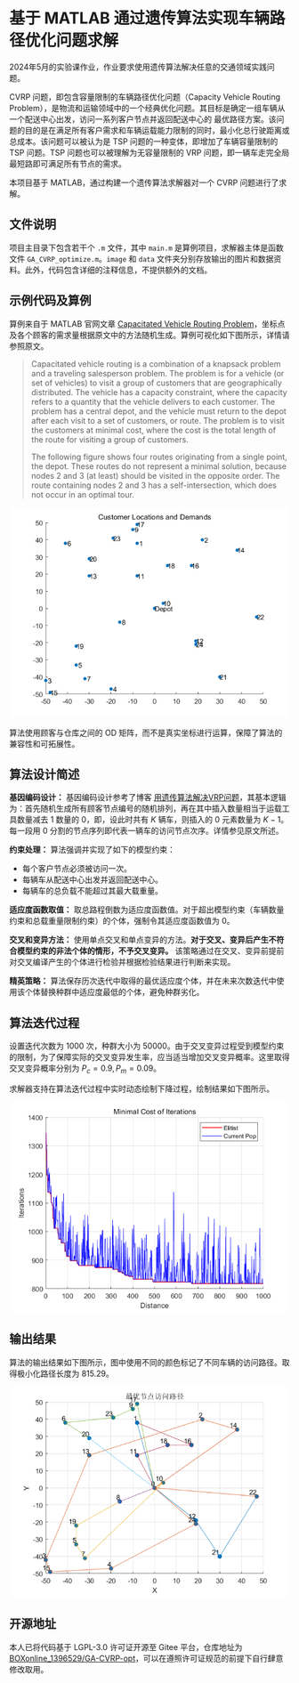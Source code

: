 # 基于 MATLAB 通过遗传算法实现车辆路径优化问题求解

2024年5月的实验课作业，作业要求使用遗传算法解决任意的交通领域实践问题。

CVRP 问题，即包含容量限制的车辆路径优化问题（Capacity Vehicle Routing Problem），是物流和运输领域中的一个经典优化问题。其目标是确定一组车辆从一个配送中心出发，访问一系列客户节点并返回配送中心的 最优路径方案。该问题的目的是在满足所有客户需求和车辆运载能力限制的同时，最小化总行驶距离或总成本。该问题可以被认为是 TSP 问题的一种变体，即增加了车辆容量限制的 TSP 问题。TSP 问题也可以被理解为无容量限制的 VRP 问题，即一辆车走完全局最短路即可满足所有节点的需求。

本项目基于 MATLAB，通过构建一个遗传算法求解器对一个 CVRP 问题进行了求解。

## 文件说明

项目主目录下包含若干个 `.m` 文件，其中 `main.m` 是算例项目，求解器主体是函数文件 `GA_CVRP_optimize.m`。`image` 和 `data` 文件夹分别存放输出的图片和数据资料。此外，代码包含详细的注释信息，不提供额外的文档。

## 示例代码及算例

算例来自于 MATLAB 官网文章 [Capacitated Vehicle Routing Problem](https://www.mathworks.com/help/matlab/math/quantum-capacitated-vehicle-routing.html)，坐标点及各个顾客的需求量根据原文中的方法随机生成。算例可视化如下图所示，详情请参照原文。

> Capacitated vehicle routing is a combination of a knapsack problem and a traveling salesperson problem. The problem is for a vehicle (or set of vehicles) to visit a group of customers that are geographically distributed. The vehicle has a capacity constraint, where the capacity refers to a quantity that the vehicle delivers to each customer. The problem has a central depot, and the vehicle must return to the depot after each visit to a set of customers, or route. The problem is to visit the customers at minimal cost, where the cost is the total length of the route for visiting a group of customers.
> 
> The following figure shows four routes originating from a single point, the depot. These routes do not represent a minimal solution, because nodes 2 and 3 (at least) should be visited in the opposite order. The route containing nodes 2 and 3 has a self-intersection, which does not occur in an optimal tour.

![算例可视化](./image/rand.png)

算法使用顾客与仓库之间的 OD 矩阵，而不是真实坐标进行运算，保障了算法的兼容性和可拓展性。

## 算法设计简述

**基因编码设计：** 基因编码设计参考了博客 [用遗传算法解决VRP问题](https://blog.csdn.net/panbaoran913/article/details/128250015)，其基本逻辑为：首先随机生成所有顾客节点编号的随机排列，再在其中插入数量相当于运载工具数量减去 1 数量的 0，即，设此时共有 $K$ 辆车，则插入的 0 元素数量为 $K - 1$。每一段用 0 分割的节点序列即代表一辆车的访问节点次序。详情参见原文所述。

**约束处理：** 算法强调并实现了如下的模型约束：

- 每个客户节点必须被访问一次。
- 每辆车从配送中心出发并返回配送中心。
- 每辆车的总负载不能超过其最大载重量。

**适应度函数取值：** 取总路程倒数为适应度函数值。对于超出模型约束（车辆数量约束和总载重量限制约束）的个体，强制令其适应度函数值为 0。

**交叉和变异方法：** 使用单点交叉和单点变异的方法。**对于交叉、变异后产生不符合模型约束的非法个体的情形，不予交叉变异。** 该策略通过在交叉、变异前提前对交叉编译产生的个体进行检验并根据检验结果进行判断来实现。

**精英策略：** 算法保存历次迭代中取得的最优适应度个体，并在未来次数迭代中使用该个体替换种群中适应度最低的个体，避免种群劣化。

## 算法迭代过程

设置迭代次数为 1000 次，种群大小为 50000。由于交叉变异过程受到模型约束的限制，为了保障实际的交叉变异发生率，应当适当增加交叉变异概率。这里取得交叉变异概率分别为 $P_c = 0.9, P_m = 0.09$。

求解器支持在算法迭代过程中实时动态绘制下降过程，绘制结果如下图所示。

![遗传算法中最小化路程的下降过程](./image/iterations.png)

## 输出结果

算法的输出结果如下图所示，图中使用不同的颜色标记了不同车辆的访问路径。取得极小化路径长度为 815.29。

![遗传算法的优化结果](./image/route.png)

## 开源地址

本人已将代码基于 LGPL-3.0 许可证开源至 Gitee 平台，仓库地址为 [BOXonline_1396529/GA-CVRP-opt](https://gitee.com/BOXonline_1396529/GA-CVRP-opt)，可以在遵照许可证规范的前提下自行肆意修改取用。
